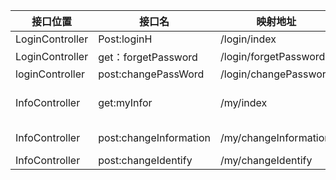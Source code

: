 |接口位置|接口名|映射地址|参数|返回值|
|--------|------|---------|----|------|
|LoginController|Post:loginH|/login/index|id(String), password(String),VerificationCode(String)|isSucceed(boolean),wrongReason(String)
|LoginController|get：forgetPassword|/login/forgetPassword||forgetPassword.html(html)
|loginController|post:changePassWord|/login/changePassword|newPassword|isSucceed(boolean)
|InfoController|get:myInfor|/my/index||index.html(html),Id(String),joiningActivities(String[]),releasingActivities(String []),name(String),class(String),identity(String),Contactinformation(String), Developmentevaluation(String)
|InfoController|post:changeInformation|/my/changeInformation|name(String),class(String),Contactinformation(String), Developmentevaluation(String)|isSucceed(boolean)
|InfoController|post:changeIdentify|/my/changeIdentify|identity(String)|isSucceed(boolean)
